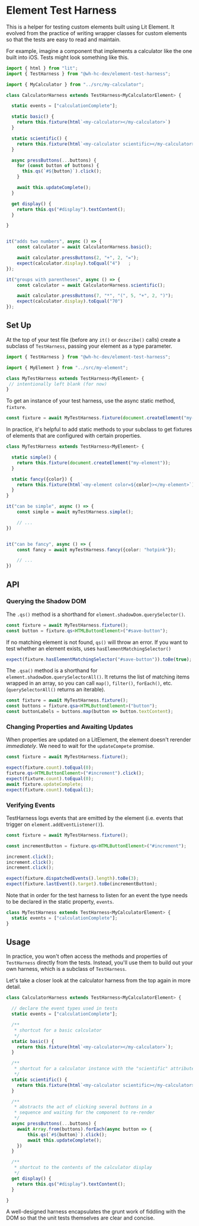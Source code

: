# Element Test Harness

This is a helper for testing custom elements built using Lit Element. It evolved from the practice of writing wrapper classes for custom elements so that the tests are easy to read and maintain.

For example, imagine a component that implements a calculator like the one built into iOS. Tests might look something like this.

```ts
import { html } from "lit";
import { TestHarness } from "@wh-hc-dev/element-test-harness";

import { MyCalculator } from "../src/my-calculator";

class CalculatorHarness extends TestHarness<MyCalculatorElement> {

  static events = ["calculationComplete"];

  static basic() {
    return this.fixture(html`<my-calculator></my-calculator>`)
  }

  static scientific() {
    return this.fixture(html`<my-calculator scientific></my-calculator>`)
  }

  async pressButtons(...buttons) {
    for (const button of buttons) {
      this.qs(`#${button}`).click();
    }

    await this.updateComplete();
  }

  get display() {
    return this.qs("#display").textContent();
  }

}


it("adds two numbers", async () => {
    const calculator = await CalculatorHarness.basic();

    await calculator.pressButtons(2, "+", 2, "="); 
    expect(calculator.display).toEqual("4")   ;
});

it("groups with parentheses", async () => {
    const calculator = await CalculatorHarness.scientific();

    await calculator.pressButtons(7, "*", "(", 5, "+", 2, ")"); 
    expect(calculator.display).toEqual("70")   
});

```

## Set Up

At the top of your test file (before any `it()` or `describe()` calls) create a subclass of `TestHarness`, passing your element as a type parameter.

```ts
import { TestHarness } from "@wh-hc-dev/element-test-harness";

import { MyElement } from "../src/my-element";

class MyTestHarness extends TestHarness<MyElement> {
 // intentionally left blank (for now)
}
```

To get an instance of your test harness, use the async static method, `fixture`.

```ts
const fixture = await MyTestHarness.fixture(document.createElement("my-element"));
```


In practice, it's helpful to add static methods to your subclass to get fixtures of elements that are configured with certain properties.


```ts
class MyTestHarness extends TestHarness<MyElement> {

  static simple() { 
    return this.fixture(document.createElement("my-element"));
  }

  static fancy({color}) { 
    return this.fixture(html`<my-element color=${color}></my-element>`);
  }
}

it("can be simple", async () => {
    const simple = await myTestHarness.simple();

    // ...
})


it("can be fancy", async () => {
    const fancy = await myTestHarness.fancy({color: "hotpink"});

    // ...
})
```

## API
### Querying the Shadow DOM

The `.qs()` method is a shorthand for `element.shadowDom.querySelector()`. 

```ts
const fixture = await MyTestHarness.fixture();
const button = fixture.qs<HTMLButtonElement>("#save-button");
```

If no matching element is not found, `qs()` will throw an error. If you want to test whether an element exists, uses `hasElementMatchingSelector()`

```ts
expect(fixture.hasElementMatchingSelector("#save-button")).toBe(true);
```

The `.qsa()` method is a shorthand for `element.shadowDom.querySelectorAll()`. It returns the list of matching items wrapped in an array, so you can call `map()`, `filter()`, `forEach()`, etc. (`querySelectorAll()` returns an iterable).


```ts
const fixture = await MyTestHarness.fixture();
const buttons = fixture.qsa<HTMLButtonElement>("button");
const buttonLabels = buttons.map(button => button.textContent);
```

### Changing Properties and Awaiting Updates

When properties are updated on a LitElement, the element doesn't rerender _immediately_. We need to wait for the `updateCompete` promise.

```ts
const fixture = await MyTestHarness.fixture();

expect(fixture.count).toEqual(0);
fixture.qs<HTMLButtonElement>("#increment").click();
expect(fixture.count).toEqual(0);
await fixture.updateComplete;
expect(fixture.count).toEqual(1);
```

### Verifying Events

TestHarness logs events that are emitted by the element (i.e. events that trigger on `element.addEventListener()`).

```ts
const fixture = await MyTestHarness.fixture();

const incrementButton = fixture.qs<HTMLButtonElement>("#increment");

increment.click();
increment.click();
increment.click();

expect(fixture.dispatchedEvents().length).toBe(3);
expect(fixture.lastEvent().target).toBe(incrementButton);

```

Note that in order for the test harness to listen for an event the type needs to be declared in the static property, `events`. 

```ts
class MyTestHarness extends TestHarness<MyCalculatorElement> {
  static events = ["calculationComplete"];
}
```

## Usage

In practice, you won't often access the methods and properties of `TestHarness` directly from the tests. Instead, you'll use them to build out your own harness, which is a subclass of `TestHarness`. 

Let's take a closer look at the calculator harness from the top again in more detail.

```ts
class CalculatorHarness extends TestHarness<MyCalculatorElement> {

  // declare the event types used in tests
  static events = ["calculationComplete"];

  /**
   * shortcut for a basic calculator
   */
  static basic() {
    return this.fixture(html`<my-calculator></my-calculator>`);
  }

  /** 
   * shortcut for a calculator instance with the "scientific" attribute enabled
   */
  static scientific() {
    return this.fixture(html`<my-calculator scientific></my-calculator>`);
  }

  /**
   * abstracts the act of clicking several buttons in a 
   * sequence and waiting for the component to re-render
   */
  async pressButtons(...buttons) {
    await Array.from(buttons).forEach(async button => {
        this.qs(`#${button}`).click();
        await this.updateComplete();
    })
  }

  /**
   * shortcut to the contents of the calculator display
   */
  get display() {
    return this.qs("#display").textContent();
  }

}
```

A well-designed harness encapsulates the grunt work of fiddling with the DOM so that the unit tests themselves are clear and concise. 





